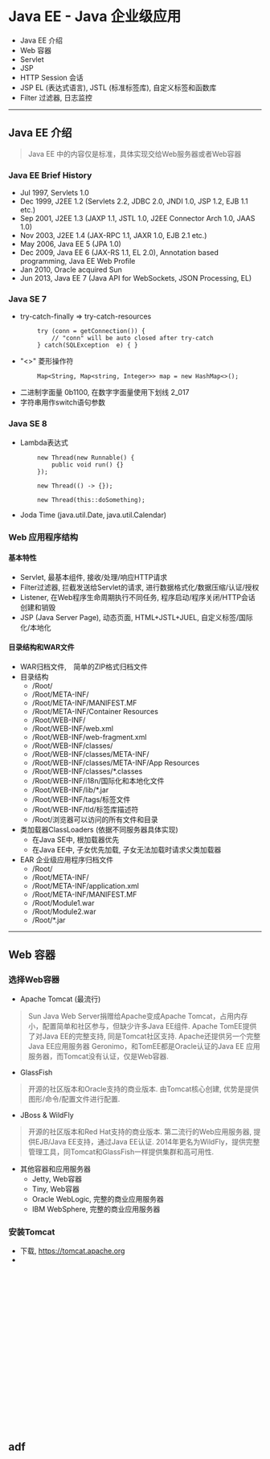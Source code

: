 # Java EE - Java 企业级应用

* Java EE 介绍
* Web 容器
* Servlet
* JSP
* HTTP Session 会话
* JSP EL (表达式语言), JSTL (标准标签库), 自定义标签和函数库
* Filter 过滤器, 日志监控
___

## Java EE 介绍
> Java EE 中的内容仅是标准，具体实现交给Web服务器或者Web容器

### Java EE Brief History
* Jul 1997, Servlets 1.0
* Dec 1999, J2EE 1.2 (Servlets 2.2, JDBC 2.0, JNDI 1.0, JSP 1.2, EJB 1.1 etc.)
* Sep 2001, J2EE 1.3 (JAXP 1.1, JSTL 1.0, J2EE Connector Arch 1.0, JAAS 1.0)
* Nov 2003, J2EE 1.4 (JAX-RPC 1.1, JAXR 1.0, EJB 2.1 etc.)
* May 2006, Java EE 5 (JPA 1.0)
* Dec 2009, Java EE 6 (JAX-RS 1.1, EL 2.0), Annotation based programming, Java EE Web Profile
* Jan 2010, Oracle acquired Sun
* Jun 2013, Java EE 7 (Java API for WebSockets, JSON Processing, EL)

### Java SE 7
* try-catch-finally => try-catch-resources
```
        try (conn = getConnection()) {
            // "conn" will be auto closed after try-catch
        } catch(SQLException  e) { }
```        
* "<>" 菱形操作符
```
        Map<String, Map<string, Integer>> map = new HashMap<>();
```
* 二进制字面量 0b1100, 在数字字面量使用下划线 2_017
* 字符串用作switch语句参数

### Java SE 8
* Lambda表达式
```
        new Thread(new Runnable() {
            public void run() {}
        });
        
        new Thread(() -> {});
        
        new Thread(this::doSomething);
```
* Joda Time (java.util.Date, java.util.Calendar)

### Web 应用程序结构
#### 基本特性
* Servlet, 最基本组件, 接收/处理/响应HTTP请求
* Filter过滤器, 拦截发送给Servlet的请求, 进行数据格式化/数据压缩/认证/授权
* Listener, 在Web程序生命周期执行不同任务, 程序启动/程序关闭/HTTP会话创建和销毁
* JSP (Java Server Page), 动态页面, HTML+JSTL+JUEL, 自定义标签/国际化/本地化

#### 目录结构和WAR文件
* WAR归档文件,　简单的ZIP格式归档文件
* 目录结构
    * /Root/
    * /Root/META-INF/
    * /Root/META-INF/MANIFEST.MF
    * /Root/META-INF/Container Resources
    * /Root/WEB-INF/
    * /Root/WEB-INF/web.xml
    * /Root/WEB-INF/web-fragment.xml
    * /Root/WEB-INF/classes/
    * /Root/WEB-INF/classes/META-INF/
    * /Root/WEB-INF/classes/META-INF/App Resources
    * /Root/WEB-INF/classes/*.classes
    * /Root/WEB-INF/i18n/国际化和本地化文件
    * /Root/WEB-INF/lib/*.jar
    * /Root/WEB-INF/tags/标签文件
    * /Root/WEB-INF/tld/标签库描述符
    * /Root/浏览器可以访问的所有文件和目录
* 类加载器ClassLoaders (依据不同服务器具体实现)
    * 在Java SE中, 根加载器优先
    * 在Java EE中, 子女优先加载, 子女无法加载时请求父类加载器
* EAR 企业级应用程序归档文件
    * /Root/
    * /Root/META-INF/
    * /Root/META-INF/application.xml
    * /Root/META-INF/MANIFEST.MF
    * /Root/Module1.war
    * /Root/Module2.war
    * /Root/*.jar
***

## Web 容器
### 选择Web容器
* Apache Tomcat (最流行)
> Sun Java Web Server捐赠给Apache变成Apache Tomcat，占用内存小，配置简单和社区参与，但缺少许多Java EE组件. Apache TomEE提供了对Java EE的完整支持, 同是Tomcat社区支持. 
> Apache还提供另一个完整Java EE应用服务器 Geronimo，和TomEE都是Oracle认证的Java EE 应用服务器，而Tomcat没有认证，仅是Web容器.
* GlassFish
> 开源的社区版本和Oracle支持的商业版本. 由Tomcat核心创建, 优势是提供图形/命令/配置文件进行配置.
* JBoss & WildFly
> 开源的社区版本和Red Hat支持的商业版本. 第二流行的Web应用服务器, 提供EJB/Java EE支持，通过Java EE认证. 2014年更名为WildFly，提供完整管理工具，同Tomcat和GlassFish一样提供集群和高可用性.

* 其他容器和应用服务器
    * Jetty, Web容器
    * Tiny, Web容器
    * Oracle WebLogic, 完整的商业应用服务器
    * IBM WebSphere, 完整的商业应用服务器
### 安装Tomcat
* 下载, <https://tomcat.apache.org>
* 
```























```
## adf
